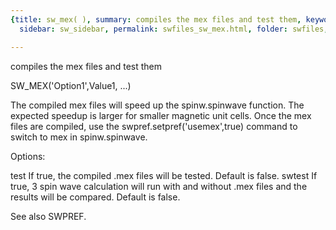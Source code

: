 ```yaml
---
{title: sw_mex( ), summary: compiles the mex files and test them, keywords: sample,
  sidebar: sw_sidebar, permalink: swfiles_sw_mex.html, folder: swfiles, mathjax: 'true'}

---
```

compiles the mex files and test them
 
SW_MEX('Option1',Value1, ...)
 
The compiled mex files will speed up the spinw.spinwave function. The
expected speedup is larger for smaller magnetic unit cells. Once the mex
files are compiled, use the swpref.setpref('usemex',true) command to
switch to mex in spinw.spinwave.
 
Options:
 
test      If true, the compiled .mex files will be tested. Default is
          false.
swtest    If true, 3 spin wave calculation will run with and without .mex
          files and the results will be compared. Default is false.
 
See also SWPREF.
 
